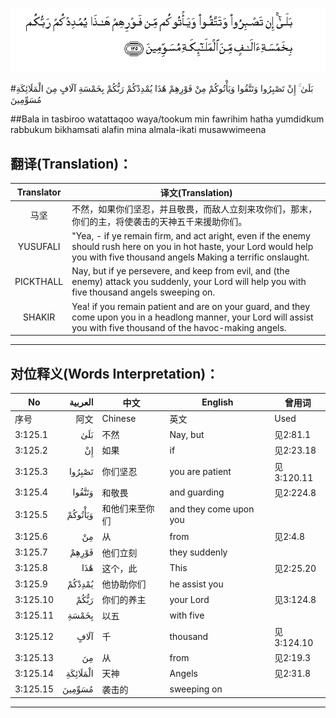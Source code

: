 ![003:125](images/003_125.gif)

#بَلَىٰ ۚ إِنْ تَصْبِرُوا وَتَتَّقُوا وَيَأْتُوكُمْ مِنْ فَوْرِهِمْ هَٰذَا يُمْدِدْكُمْ رَبُّكُمْ بِخَمْسَةِ آلَافٍ مِنَ الْمَلَائِكَةِ مُسَوِّمِينَ 

##Bala in tasbiroo watattaqoo waya/tookum min fawrihim hatha yumdidkum rabbukum bikhamsati alafin mina almala-ikati musawwimeena 

## 翻译(Translation)：

| Translator | 译文(Translation)                                            |
| :--------: | ------------------------------------------------------------ |
|    马坚    | 不然，如果你们坚忍，并且敬畏，而敌人立刻来攻你们，那末，你们的主，将使袭击的天神五千来援助你们。 |
|  YUSUFALI  | "Yea, - if ye remain firm, and act aright, even if the enemy should rush here on you in hot haste, your Lord would help you with five thousand angels Making a terrific onslaught. |
| PICKTHALL  | Nay, but if ye persevere, and keep from evil, and (the enemy) attack you suddenly, your Lord will help you with five thousand angels sweeping on. |
|   SHAKIR   | Yea! if you remain patient and are on your guard, and they come upon you in a headlong manner, your Lord will assist you with five thousand of the havoc-making angels. |

---

## 对位释义(Words Interpretation)：

| No   | العربية | 中文    | English | 曾用词 |
| ---- | ------: | ------- | ------- | ------ |
| 序号 |    阿文 | Chinese | 英文    | Used   |
| 3:125.1  | بَلَىٰ      | 不然           | Nay, but               | 见2:81.1   |
| 3:125.2  | إِنْ       | 如果           | if                     | 见2:23.18  |
| 3:125.3  | تَصْبِرُوا   | 你们坚忍       | you are patient        | 见3:120.11 |
| 3:125.4  | وَتَتَّقُوا   | 和敬畏         | and guarding           | 见2:224.8  |
| 3:125.5  | وَيَأْتُوكُمْ  | 和他们来至你们 | and they come upon you |            |
| 3:125.6  | مِنْ       | 从             | from                   | 见2:4.8    |
| 3:125.7  | فَوْرِهِمْ    | 他们立刻       | they suddenly          |            |
| 3:125.8  | هَٰذَا      | 这个，此       | This                   | 见2:25.20  |
| 3:125.9  | يُمْدِدْكُمْ   | 他协助你们     | he assist you          |            |
| 3:125.10 | رَبُّكُمْ     | 你们的养主     | your Lord              | 见3:124.8  |
| 3:125.11 | بِخَمْسَةِ    | 以五           | with five              |            |
| 3:125.12 | آلَافٍ     | 千             | thousand               | 见3:124.10 |
| 3:125.13 | مِنَ       | 从             | from                   | 见2:19.3 |
| 3:125.14 | الْمَلَائِكَةِ | 天神           | Angels                 | 见2:31.8   |
| 3:125.15 | مُسَوِّمِينَ   | 袭击的         | sweeping on            |            |

---
